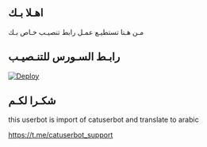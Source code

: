## اهـلا بـك
مـن هـنا تستطيـع عمـل رابط تنصيـب خـاص بـك

## رابـط السـورس للتنـصيـب

[![Deploy](https://www.herokucdn.com/deploy/button.svg)](https://heroku.com/deploy?template=https://github.com/ududhwh8q/jmthon)

## شكـرا لكـم 


this userbot is import of catuserbot and translate to arabic

https://t.me/catuserbot_support
